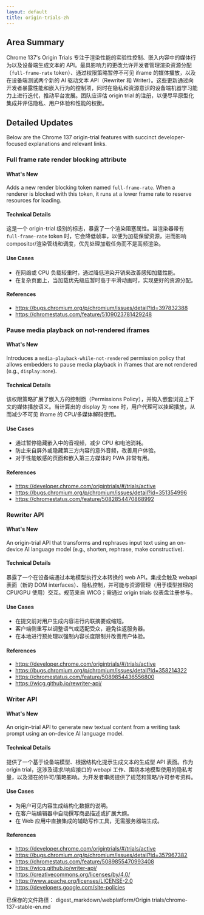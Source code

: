 ```yaml
---
layout: default
title: origin-trials-zh
---
```


## Area Summary

Chrome 137's Origin Trials 专注于渲染性能的实验性控制、嵌入内容中的媒体行为以及设备端生成文本的 API。最具影响力的更改允许开发者管理渲染资源分配（`full-frame-rate` token）、通过权限策略暂停不可见 iframe 的媒体播放，以及在设备端测试两个新的 AI 驱动文本 API（Rewriter 和 Writer）。这些更新通过向开发者暴露性能和嵌入行为的控制项，同时在隐私和资源意识的设备端机器学习能力上进行迭代，推动平台发展。团队应评估 origin trial 的注册，以便尽早原型化集成并评估隐私、用户体验和性能的权衡。

## Detailed Updates

Below are the Chrome 137 origin-trial features with succinct developer-focused explanations and relevant links.

### Full frame rate render blocking attribute

#### What's New
Adds a new render blocking token named `full-frame-rate`. When a renderer is blocked with this token, it runs at a lower frame rate to reserve resources for loading.

#### Technical Details
这是一个 origin-trial 级别的标志，暴露了一个渲染阻塞属性。当渲染器带有 `full-frame-rate` token 时，它会降低帧率，以便为加载保留资源，进而影响 compositor/渲染管线和调度，优先处理加载任务而不是高频渲染。

#### Use Cases
- 在网络或 CPU 负载较重时，通过降低渲染开销来改善感知加载性能。
- 在复杂页面上，当加载优先级应暂时高于平滑动画时，实现更好的资源分配。

#### References
- https://bugs.chromium.org/p/chromium/issues/detail?id=397832388
- https://chromestatus.com/feature/5109023781429248

### Pause media playback on not-rendered iframes

#### What's New
Introduces a `media-playback-while-not-rendered` permission policy that allows embedders to pause media playback in iframes that are not rendered (e.g., `display:none`).

#### Technical Details
该权限策略扩展了嵌入方的控制面（Permissions Policy），并钩入嵌套浏览上下文的媒体播放语义。当计算出的 display 为 `none` 时，用户代理可以挂起播放，从而减少不可见 iframe 的 CPU/多媒体解码使用。

#### Use Cases
- 通过暂停隐藏嵌入中的音视频，减少 CPU 和电池消耗。
- 防止来自屏外或隐藏第三方内容的意外音频，改善用户体验。
- 对于性能敏感的页面和嵌入第三方媒体的 PWA 非常有用。

#### References
- https://developer.chrome.com/origintrials/#/trials/active
- https://bugs.chromium.org/p/chromium/issues/detail?id=351354996
- https://chromestatus.com/feature/5082854470868992

### Rewriter API

#### What's New
An origin-trial API that transforms and rephrases input text using an on-device AI language model (e.g., shorten, rephrase, make constructive).

#### Technical Details
暴露了一个在设备端通过本地模型执行文本转换的 web API。集成会触及 webapi 表面（新的 DOM interfaces）、隐私控制，并可能与资源管理（用于模型推理的 CPU/GPU 使用）交互。规范来自 WICG；需通过 origin trials 仪表盘注册参与。

#### Use Cases
- 在提交前对用户生成内容进行内联摘要或缩短。
- 客户端侧重写以调整语气或适配受众，避免往返服务器。
- 在本地进行预处理以强制内容长度限制并改善用户体验。

#### References
- https://developer.chrome.com/origintrials/#/trials/active
- https://bugs.chromium.org/p/chromium/issues/detail?id=358214322
- https://chromestatus.com/feature/5089854436556800
- https://wicg.github.io/rewriter-api/

### Writer API

#### What's New
An origin-trial API to generate new textual content from a writing task prompt using an on-device AI language model.

#### Technical Details
提供了一个基于设备端模型、根据结构化提示生成文本的生成型 API 表面。作为 origin trial，这涉及请求/响应接口的 webapi 工作、围绕本地模型使用的隐私考量，以及潜在的许可/策略影响。为开发者审阅提供了规范和策略/许可参考资料。

#### Use Cases
- 为用户可见内容生成结构化数据的说明。
- 在客户端编辑器中自动撰写商品描述或扩展大纲。
- 在 Web 应用中直接集成的辅助写作工具，无需服务器端生成。

#### References
- https://developer.chrome.com/origintrials/#/trials/active
- https://bugs.chromium.org/p/chromium/issues/detail?id=357967382
- https://chromestatus.com/feature/5089855470993408
- https://wicg.github.io/writer-api/
- https://creativecommons.org/licenses/by/4.0/
- https://www.apache.org/licenses/LICENSE-2.0
- https://developers.google.com/site-policies

已保存的文件路径：
digest_markdown/webplatform/Origin trials/chrome-137-stable-en.md
